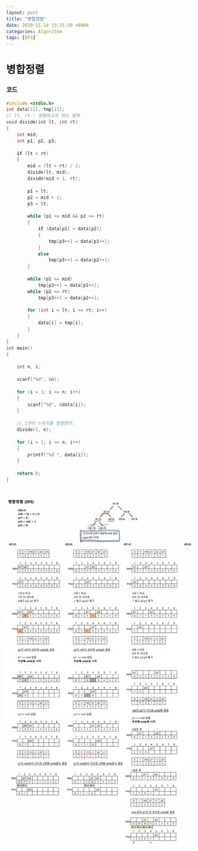 ```yaml
---
layout: post
title: "병합정렬"
date: 2020-11-14 13:31:29 +0900
categories: Algorithm
tags: [DFS]
---
```


# 병합정렬

### 코드

```c
#include <stdio.h>
int data[11], tmp[11];
// lt, rt : 정렬하고자 하는 범위
void divide(int lt, int rt)
{
    int mid;
    int p1, p2, p3;

    if (lt < rt)
    {
        mid = (lt + rt) / 2;
        divide(lt, mid);
        divide(mid + 1, rt);

        p1 = lt;
        p2 = mid + 1;
        p3 = lt;

        while (p1 <= mid && p2 <= rt)
        {
            if (data[p1] < data[p2])
            {
                tmp[p3++] = data[p1++];
            }
            else
                tmp[p3++] = data[p2++];
        }

        while (p1 <= mid)
            tmp[p3++] = data[p1++];
        while (p2 <= rt)
            tmp[p3++] = data[p2++];

        for (int i = lt; i <= rt; i++)
        {
            data[i] = tmp[i];
        }
    }
}
int main()
{

    int n, i;

    scanf("%d", &n);

    for (i = 1; i <= n; i++)
    {
        scanf("%d", &data[i]);
    }

    // 1부터 n까지를 정렬한다.
    divide(1, n);

    for (i = 1; i <= n; i++)
    {
        printf("%d ", data[i]);
    }

    return 0;
}
```

<br/>
<img src="/assets/images/621.png" style="zoom:52%;"  />
<br/>
<img src="/assets/images/622.png" style="zoom:52%;"  />
<br/>
<img src="/assets/images/623.png" style="zoom:52%;"  />
<br/>
